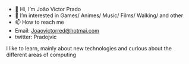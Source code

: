 - 👋 Hi, I’m João Victor Prado
- 👀 I’m interested in Games/ Animes/ Music/ Films/ Walking/ and other
- 📫 How to reach me 
- Email: Joaovictorred@hotmai.com
- twitter: Pradojvic

I like to learn, mainly about new technologies and curious about the different areas of computing
